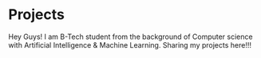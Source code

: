 # Projects
Hey Guys!
I am B-Tech student from the background of Computer science with Artificial Intelligence & Machine Learning.
Sharing my projects here!!!
